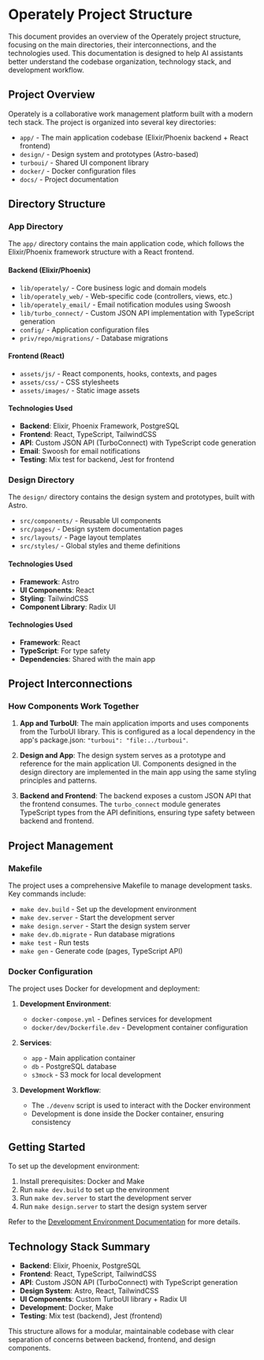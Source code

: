 # Operately Project Structure

This document provides an overview of the Operately project structure, focusing on the main directories, their interconnections, and the technologies used. This documentation is designed to help AI assistants better understand the codebase organization, technology stack, and development workflow.

## Project Overview

Operately is a collaborative work management platform built with a modern tech stack. The project is organized into several key directories:

- `app/` - The main application codebase (Elixir/Phoenix backend + React frontend)
- `design/` - Design system and prototypes (Astro-based)
- `turboui/` - Shared UI component library
- `docker/` - Docker configuration files
- `docs/` - Project documentation

## Directory Structure

### App Directory

The `app/` directory contains the main application code, which follows the Elixir/Phoenix framework structure with a React frontend.

#### Backend (Elixir/Phoenix)

- `lib/operately/` - Core business logic and domain models
- `lib/operately_web/` - Web-specific code (controllers, views, etc.)
- `lib/operately_email/` - Email notification modules using Swoosh
- `lib/turbo_connect/` - Custom JSON API implementation with TypeScript generation
- `config/` - Application configuration files
- `priv/repo/migrations/` - Database migrations

#### Frontend (React)

- `assets/js/` - React components, hooks, contexts, and pages
- `assets/css/` - CSS stylesheets
- `assets/images/` - Static image assets

#### Technologies Used

- **Backend**: Elixir, Phoenix Framework, PostgreSQL
- **Frontend**: React, TypeScript, TailwindCSS
- **API**: Custom JSON API (TurboConnect) with TypeScript code generation
- **Email**: Swoosh for email notifications
- **Testing**: Mix test for backend, Jest for frontend

### Design Directory

The `design/` directory contains the design system and prototypes, built with Astro.

- `src/components/` - Reusable UI components
- `src/pages/` - Design system documentation pages
- `src/layouts/` - Page layout templates
- `src/styles/` - Global styles and theme definitions

#### Technologies Used

- **Framework**: Astro
- **UI Components**: React
- **Styling**: TailwindCSS
- **Component Library**: Radix UI

#### Technologies Used

- **Framework**: React
- **TypeScript**: For type safety
- **Dependencies**: Shared with the main app

## Project Interconnections

### How Components Work Together

1. **App and TurboUI**: The main application imports and uses components from the TurboUI library. This is configured as a local dependency in the app's package.json: `"turboui": "file:../turboui"`.

2. **Design and App**: The design system serves as a prototype and reference for the main application UI. Components designed in the design directory are implemented in the main app using the same styling principles and patterns.

3. **Backend and Frontend**: The backend exposes a custom JSON API that the frontend consumes. The `turbo_connect` module generates TypeScript types from the API definitions, ensuring type safety between backend and frontend.

## Project Management

### Makefile

The project uses a comprehensive Makefile to manage development tasks. Key commands include:

- `make dev.build` - Set up the development environment
- `make dev.server` - Start the development server
- `make design.server` - Start the design system server
- `make dev.db.migrate` - Run database migrations
- `make test` - Run tests
- `make gen` - Generate code (pages, TypeScript API)

### Docker Configuration

The project uses Docker for development and deployment:

1. **Development Environment**:
   - `docker-compose.yml` - Defines services for development
   - `docker/dev/Dockerfile.dev` - Development container configuration

2. **Services**:
   - `app` - Main application container
   - `db` - PostgreSQL database
   - `s3mock` - S3 mock for local development

3. **Development Workflow**:
   - The `./devenv` script is used to interact with the Docker environment
   - Development is done inside the Docker container, ensuring consistency

## Getting Started

To set up the development environment:

1. Install prerequisites: Docker and Make
2. Run `make dev.build` to set up the environment
3. Run `make dev.server` to start the development server
4. Run `make design.server` to start the design system server

Refer to the [Development Environment Documentation](../dev-env.md) for more details.

## Technology Stack Summary

- **Backend**: Elixir, Phoenix, PostgreSQL
- **Frontend**: React, TypeScript, TailwindCSS
- **API**: Custom JSON API (TurboConnect) with TypeScript generation
- **Design System**: Astro, React, TailwindCSS
- **UI Components**: Custom TurboUI library + Radix UI
- **Development**: Docker, Make
- **Testing**: Mix test (backend), Jest (frontend)

This structure allows for a modular, maintainable codebase with clear separation of concerns between backend, frontend, and design components.